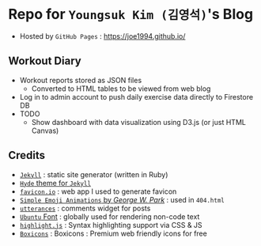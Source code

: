 # Repo for `Youngsuk Kim (김영석)`'s Blog
* Hosted by `GitHub Pages` : https://joe1994.github.io/

## Workout Diary
* Workout reports stored as JSON files
  * Converted to HTML tables to be viewed from web blog
* Log in to admin account to push daily exercise data directly to Firestore DB
* TODO
  * Show dashboard with data visualization using D3.js (or just HTML Canvas)

## Credits
* [`Jekyll`](https://jekyllrb.com/) : static site generator (written in Ruby)
* [`Hyde` theme for `Jekyll`](https://hyde.getpoole.com/)
* [`favicon.io`](https://favicon.io/favicon-generator/) : web app I used to generate favicon
* [`Simple Emoji Animations` by *George W. Park*](https://codepen.io/GeorgePark/pen/aazBGj) : used in `404.html`
* [`utterances`](https://github.com/utterance/utterances) : comments widget for posts
* [`Ubuntu` Font](https://fonts.google.com/specimen/Ubuntu) : globally used for rendering non-code text
* [`highlight.js`](https://highlightjs.org/) : Syntax highlighting support via CSS & JS
* [`Boxicons`](https://boxicons.com/) : Boxicons : Premium web friendly icons for free
